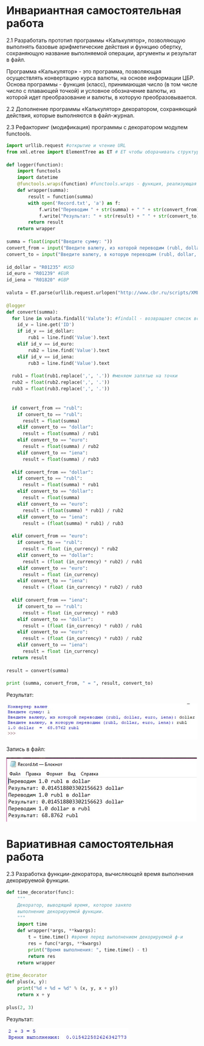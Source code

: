 # Инвариантная самостоятельная работа

2.1 Разработать прототип программы «Калькулятор», позволяющую выполнять базовые арифметические действия и функцию обертку, сохраняющую название выполняемой операции, аргументы и результат в файл.

Программа «Калькулятор» - это программа, позволяющая осуществлять конвертацию курса валюты, на основе информации ЦБР. Основа программы - функция (класс), принимающая число (в том числе число с плавающей точкой) и условное обозначение валюты, из которой идет преобразование и валюты, в которую преобразовывается.

2.2 Дополнение программы «Калькулятор» декоратором, сохраняющий действия, которые выполняются в файл-журнал.

2.3 Рефакторинг (модификация) программы с декоратором модулем functools.

```python
import urllib.request #открытие и чтение URL
from xml.etree import ElementTree as ET # ET чтобы оборачивать структуру элементов из XML и в XML

def logger(function):
    import functools
    import datetime
    @functools.wraps(function) #functools.wraps - функция, реализующая логику копирования внутренних атрибутов оборачиваемой функции.
    def wrapper(summa):
        result = function(summa)
        with open('Record.txt', 'a') as f:
            f.write("Переводим " + str(summa) + " " + str(convert_from) + " в " + str(convert_to) + "\n")
            f.write("Результат: " + str(result) + " " + str(convert_to) +"\n")
        return result
    return wrapper

summa = float(input("Введите сумму: "))
convert_from = input("Введите валюту, из которой переводим (rubl, dollar, euro, iena): ")
convert_to = input("Введите валюту, в которую переводим (rubl, dollar, euro, iena): ")

id_dollar = "R01235" #USD
id_euro = "R01239" #EUR
id_iena = "R01820" #GBP

valuta = ET.parse(urllib.request.urlopen("http://www.cbr.ru/scripts/XML_daily.asp")) #открываем url

@logger
def convert(summa):
  for line in valuta.findall('Valute'): #findall - возвращает список всех найденных совпадений
    id_v = line.get('ID')
    if id_v == id_dollar:
        rub1 = line.find('Value').text
    elif id_v == id_euro:
        rub2 = line.find('Value').text
    elif id_v == id_iena:
        rub3 = line.find('Value').text
       
  rub1 = float(rub1.replace(',', '.')) #меняем запятые на точки
  rub2 = float(rub2.replace(',', '.'))
  rub3 = float(rub3.replace(',', '.'))


  if convert_from == "rubl":
    if convert_to == "rubl":
      result = float(summa)
    elif convert_to == "dollar":
      result = float(summa) / rub1
    elif convert_to == "euro":
      result = float(summa) / rub2
    elif convert_to == "iena":
      result = float(summa) / rub3
   
  elif convert_from == "dollar":  
    if convert_to == "rubl":
      result = float(summa) * rub1
    elif convert_to == "dollar":
      result = float(summa)
    elif convert_to == "euro":
      result = (float(summa) * rub1) / rub2
    elif convert_to == "iena":
      result = (float(summa) * rub1) / rub3

  elif convert_from == "euro":  
    if convert_to == "rubl":
      result = float (in_currency) * rub2
    elif convert_to == "dollar":
      result = (float (in_currency) * rub2) / rub1
    elif convert_to == "euro":
      result = float (in_currency)
    elif convert_to == "iena":
      result = (float (in_currency) * rub2) / rub3

  elif convert_from == "iena":  
    if convert_to == "rubl":
      result = float (in_currency) * rub3
    elif convert_to == "dollar":
      result = (float (in_currency) * rub3) / rub1
    elif convert_to == "euro":
      result = (float (in_currency) * rub3) / rub2
    elif convert_to == "iena":
      result = float (in_currency)     
  return result

result = convert(summa)

print (summa, convert_from, " = ", result, convert_to)
```
Результат:

![рез](https://github.com/python-advance/sem5-deco-1-arinasaf11/blob/master/ISR/cur_calc.jpg?raw=true)

Запись в файл:

![](https://github.com/python-advance/sem5-deco-1-arinasaf11/blob/master/ISR/record.jpg?raw=true)

# Вариативная самостоятельная работа

2.3 Разработка функции-декоратора, вычисляющей время выполнения декорируемой функции.

```python
def time_decorator(func):
    """
    Декоратор, выводящий время, которое заняло
    выполнение декорируемой функции.
    """
    import time
    def wrapper(*args, **kwargs):
        t = time.time() #время перед выполнением декорируемой ф-и
        res = func(*args, **kwargs)
        print("Время выполнения: ", time.time() - t)       
        return res
    return wrapper

@time_decorator
def plus(x, y):
    print("%d + %d = %d" % (x, y, x + y))
    return x + y

plus(2, 3)
```

Результат:

![результат](https://github.com/python-advance/sem5-deco-1-arinasaf11/blob/master/VSR/time_deco.jpg?raw=true)

